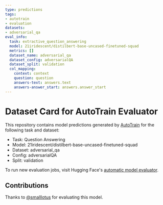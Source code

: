 ```yaml
---
type: predictions
tags:
- autotrain
- evaluation
datasets:
- adversarial_qa
eval_info:
  task: extractive_question_answering
  model: 21iridescent/distilbert-base-uncased-finetuned-squad
  metrics: []
  dataset_name: adversarial_qa
  dataset_config: adversarialQA
  dataset_split: validation
  col_mapping:
    context: context
    question: question
    answers-text: answers.text
    answers-answer_start: answers.answer_start
---
```

# Dataset Card for AutoTrain Evaluator

This repository contains model predictions generated by [AutoTrain](https://huggingface.co/autotrain) for the following task and dataset:

* Task: Question Answering
* Model: 21iridescent/distilbert-base-uncased-finetuned-squad
* Dataset: adversarial_qa
* Config: adversarialQA
* Split: validation

To run new evaluation jobs, visit Hugging Face's [automatic model evaluator](https://huggingface.co/spaces/autoevaluate/model-evaluator).

## Contributions

Thanks to [@smalllotus](https://huggingface.co/smalllotus) for evaluating this model.
